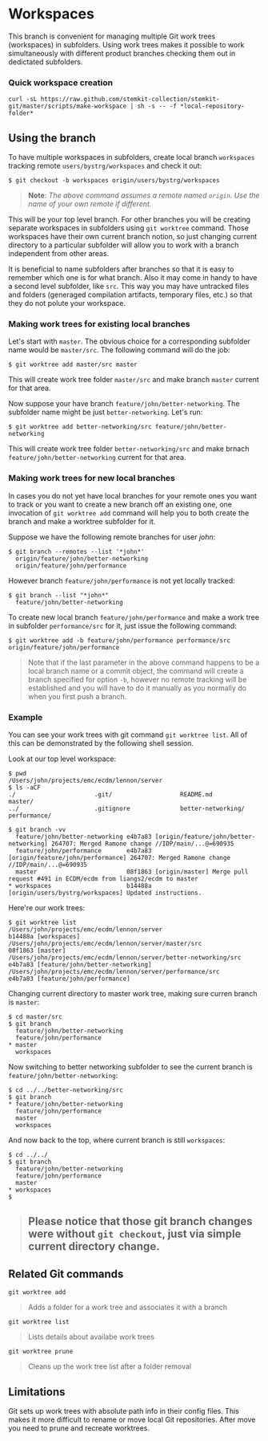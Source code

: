 # Workspaces


This branch is convenient for managing multiple Git work trees (workspaces) in
subfolders. Using work trees makes it possible to work simultaneously with
different product branches checking them out in dedictated subfolders.

### Quick workspace creation

    curl -sL https://raw.github.com/stemkit-collection/stemkit-git/master/scripts/make-workspace | sh -s -- -f *local-repository-folder*

## Using the branch

To have multiple workspaces in subfolders, create local branch `workspaces`
tracking remote `users/bystrg/workspaces` and check it out:

    $ git checkout -b workspaces origin/users/bystrg/workspaces

> **Note**: *The above command assumes a remote named `origin`.*
> *Use the name of your own remote if different.*

This will be your top level branch. For other branches you will be creating
separate workspaces in subfolders using `git worktree` command. Those
workspaces have their own current branch notion, so just changing current
directory to a particular subfolder will allow you to work with a branch
independent from other areas.

It is beneficial to name subfolders after branches so that it is easy to
remember which one is for what branch. Also it may come in handy to have a
second level subfolder, like `src`. This way you may have untracked files
and folders (generaged compilation artifacts, temporary files, etc.) so that
they do not polute your workspace.

### Making work trees for existing local branches

Let's start with `master`. The obvious choice for a corresponding subfolder
name would be `master/src`. The following command will do the job:

    $ git worktree add master/src master

This will create work tree folder `master/src` and make branch `master`
current for that area.

Now suppose your have branch `feature/john/better-networking`. The subfolder
name might be just `better-networking`. Let's run:

    $ git worktree add better-networking/src feature/john/better-networking

This will create work tree folder `better-networking/src` and make brnach
`feature/john/better-networking` current for that area.

### Making work trees for new local branches

In cases you do not yet have local branches for your remote ones you want to
track or you want to create a new branch off an existing one, one invocation
of `git worktree add` command will help you to both create the branch and
make a worktree subfolder for it.

Suppose we have the following remote branches for user *john*:

    $ git branch --remotes --list '*john*'
      origin/feature/john/better-networking
      origin/feature/john/performance

However branch `feature/john/performance` is not yet locally tracked:

    $ git branch --list "*john*"
      feature/john/better-networking

To create new local branch `feature/john/performance` and make a work tree in
subfolder `performance/src` for it, just issue the following command:

    $ git worktree add -b feature/john/performance performance/src origin/feature/john/performance

> Note that if the last parameter in the above command happens to be a local branch
> name or a commit object, the command will create a branch specified for option
> `-b`, however no remote tracking will be established and you will have to do
> it manually as you normally do when you first push a branch.

### Example

You can see your work trees with git command `git worktree list`. All of this
can be demonstrated by the following shell session.

Look at our top level workspace:

    $ pwd
    /Users/john/projects/emc/ecdm/lennon/server
    $ ls -aCF
    ./                      .git/                   README.md               master/
    ../                     .gitignore              better-networking/      performance/

    $ git branch -vv
      feature/john/better-networking e4b7a83 [origin/feature/john/better-networking] 264707: Merged Ramone change //IDP/main/...@=690935
      feature/john/performance       e4b7a83 [origin/feature/john/performance] 264707: Merged Ramone change //IDP/main/...@=690935
      master                         08f1863 [origin/master] Merge pull request #491 in ECDM/ecdm from liangs2/ecdm to master
    * workspaces                     b14488a [origin/users/bystrg/workspaces] Updated instructions.

Here're our work trees:

    $ git worktree list
    /Users/john/projects/emc/ecdm/lennon/server                        b14488a [workspaces]
    /Users/john/projects/emc/ecdm/lennon/server/master/src             08f1863 [master]
    /Users/john/projects/emc/ecdm/lennon/server/better-networking/src  e4b7a83 [feature/john/better-networking]
    /Users/john/projects/emc/ecdm/lennon/server/performance/src        e4b7a83 [feature/john/performance]

Changing current directory to master work tree, making sure curren branch is
`master`:

    $ cd master/src
    $ git branch
      feature/john/better-networking
      feature/john/performance
    * master
      workspaces

Now switching to better networking subfolder to see the current branch is
`feature/john/better-networking`:

    $ cd ../../better-networking/src
    $ git branch
    * feature/john/better-networking
      feature/john/performance
      master
      workspaces

And now back to the top, where current branch is still `workspaces`:

    $ cd ../../
    $ git branch
      feature/john/better-networking
      feature/john/performance
      master
    * workspaces
    $

> ## Please notice that those git branch changes were without `git checkout`, just via simple current directory change.

## Related Git commands

`git worktree add`
  > Adds a folder for a work tree and associates it with a branch

`git worktree list`
  > Lists details about availabe work trees

`git worktree prune`
  > Cleans up the work tree list after a folder removal

## Limitations

Git sets up work trees with absolute path info in their config files. This
makes it more difficult to rename or move local Git repositories. After move
you need to prune and recreate worktrees.
